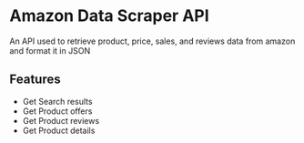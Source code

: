 # Amazon Data Scraper API
An API used to retrieve product, price, sales, and reviews data from amazon and format it in JSON

## Features
* Get Search results
* Get Product offers
* Get Product reviews
* Get Product details
